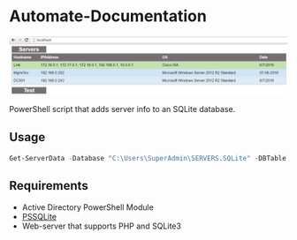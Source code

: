 # Automate-Documentation

![alt tag](https://raw.githubusercontent.com/PetterBomban/Automate-Documentation/master/img/preview.png)

PowerShell script that adds server info to an SQLite database.

## Usage

```PowerShell
Get-ServerData -Database "C:\Users\SuperAdmin\SERVERS.SQLite" -DBTable "SERVERS" -Servers "MgmrSrv", "DC001" -Credentials (Get-Credential)
```

## Requirements

* Active Directory PowerShell Module
* [PSSQLite](https://github.com/RamblingCookieMonster/PSSQLite)
* Web-server that supports PHP and SQLite3


